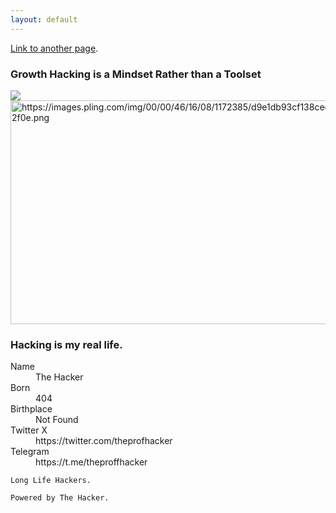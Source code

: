 ```yaml
---
layout: default
---
```



[Link to another page](another-page).


### Growth Hacking is a Mindset Rather than a Toolset

![]([https://images.pling.com/img/00/00/46/16/08/1172385/d9e1db93cf138cedf3816725fe611b172f0e.png])
<img src="https://images.pling.com/img/00/00/46/16/08/1172385/d9e1db93cf138cedf3816725fe611b172f0e.png" alt="https://images.pling.com/img/00/00/46/16/08/1172385/d9e1db93cf138cedf3816725fe611b172f0e.png" class="shrinkToFit" width="636" height="358">
### Hacking is my real life.

<dl>
<dt>Name</dt>
<dd>The Hacker</dd>
<dt>Born</dt>
<dd>404</dd>
<dt>Birthplace</dt>
<dd>Not Found</dd>
<dt>Twitter X</dt>
<dd>https://twitter.com/theprofhacker</dd>
<dt>Telegram</dt>
  <dd>https://t.me/theproffhacker</dd>
</dl>

```
Long Life Hackers.
```

```
Powered by The Hacker.
```
